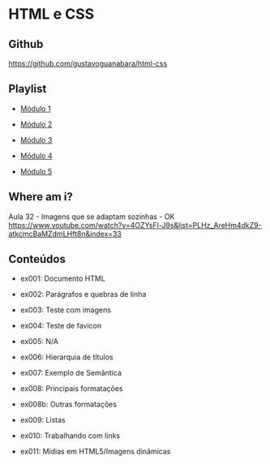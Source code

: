 # HTML e CSS

## Github
https://github.com/gustavoguanabara/html-css


## Playlist

- [Módulo 1](https://www.youtube.com/playlist?list=PLHz_AreHm4dkZ9-atkcmcBaMZdmLHft8n)

- [Módulo 2](https://www.youtube.com/playlist?list=PLHz_AreHm4dlUpEXkY1AyVLQGcpSgVF8s)

- [Módulo 3](https://www.youtube.com/playlist?list=PLHz_AreHm4dmcAviDwiGgHbeEJToxbOpZ)

- [Módulo 4](https://www.youtube.com/playlist?list=PLHz_AreHm4dkcVCk2Bn_fdVQ81Fkrh6WT)

- [Módulo 5]()


## Where am i?

Aula 32 - Imagens que se adaptam sozinhas - OK
https://www.youtube.com/watch?v=4OZYsFl-J9s&list=PLHz_AreHm4dkZ9-atkcmcBaMZdmLHft8n&index=33


## Conteúdos

- ex001: Documento HTML

- ex002: Parágrafos e quebras de linha

- ex003: Teste com imagens

- ex004: Teste de favicon

- ex005: N/A

- ex006: Hierarquia de títulos

- ex007: Exemplo de Semântica

- ex008: Principais formatações

- ex008b: Outras formatações

- ex009: Listas

- ex010: Trabalhando com links

- ex011: Mídias em HTML5/Imagens dinâmicas


